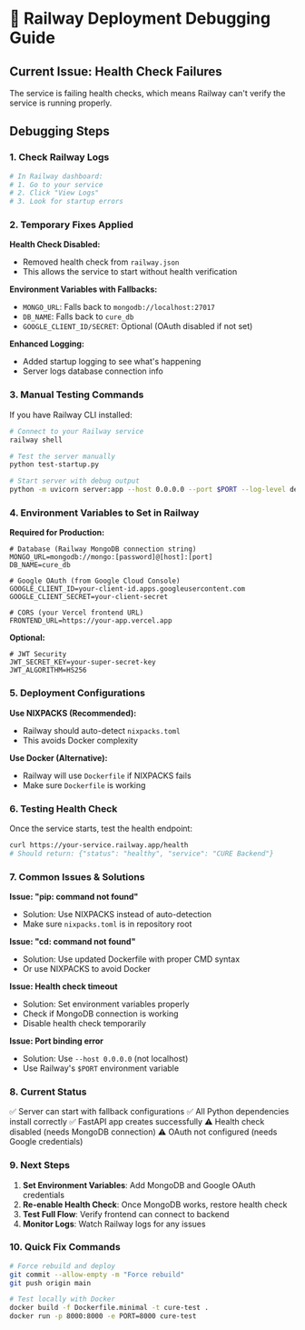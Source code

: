 # 🚂 Railway Deployment Debugging Guide

## Current Issue: Health Check Failures

The service is failing health checks, which means Railway can't verify the service is running properly.

## Debugging Steps

### 1. Check Railway Logs
```bash
# In Railway dashboard:
# 1. Go to your service
# 2. Click "View Logs"
# 3. Look for startup errors
```

### 2. Temporary Fixes Applied

**Health Check Disabled:**
- Removed health check from `railway.json`
- This allows the service to start without health verification

**Environment Variables with Fallbacks:**
- `MONGO_URL`: Falls back to `mongodb://localhost:27017`
- `DB_NAME`: Falls back to `cure_db`
- `GOOGLE_CLIENT_ID/SECRET`: Optional (OAuth disabled if not set)

**Enhanced Logging:**
- Added startup logging to see what's happening
- Server logs database connection info

### 3. Manual Testing Commands

If you have Railway CLI installed:

```bash
# Connect to your Railway service
railway shell

# Test the server manually
python test-startup.py

# Start server with debug output
python -m uvicorn server:app --host 0.0.0.0 --port $PORT --log-level debug
```

### 4. Environment Variables to Set in Railway

**Required for Production:**
```env
# Database (Railway MongoDB connection string)
MONGO_URL=mongodb://mongo:[password]@[host]:[port]
DB_NAME=cure_db

# Google OAuth (from Google Cloud Console)
GOOGLE_CLIENT_ID=your-client-id.apps.googleusercontent.com
GOOGLE_CLIENT_SECRET=your-client-secret

# CORS (your Vercel frontend URL)
FRONTEND_URL=https://your-app.vercel.app
```

**Optional:**
```env
# JWT Security
JWT_SECRET_KEY=your-super-secret-key
JWT_ALGORITHM=HS256
```

### 5. Deployment Configurations

**Use NIXPACKS (Recommended):**
- Railway should auto-detect `nixpacks.toml`
- This avoids Docker complexity

**Use Docker (Alternative):**
- Railway will use `Dockerfile` if NIXPACKS fails
- Make sure `Dockerfile` is working

### 6. Testing Health Check

Once the service starts, test the health endpoint:
```bash
curl https://your-service.railway.app/health
# Should return: {"status": "healthy", "service": "CURE Backend"}
```

### 7. Common Issues & Solutions

**Issue: "pip: command not found"**
- Solution: Use NIXPACKS instead of auto-detection
- Make sure `nixpacks.toml` is in repository root

**Issue: "cd: command not found"**
- Solution: Use updated Dockerfile with proper CMD syntax
- Or use NIXPACKS to avoid Docker

**Issue: Health check timeout**
- Solution: Set environment variables properly
- Check if MongoDB connection is working
- Disable health check temporarily

**Issue: Port binding error**
- Solution: Use `--host 0.0.0.0` (not localhost)
- Use Railway's `$PORT` environment variable

### 8. Current Status

✅ Server can start with fallback configurations
✅ All Python dependencies install correctly
✅ FastAPI app creates successfully
⚠️  Health check disabled (needs MongoDB connection)
⚠️  OAuth not configured (needs Google credentials)

### 9. Next Steps

1. **Set Environment Variables**: Add MongoDB and Google OAuth credentials
2. **Re-enable Health Check**: Once MongoDB works, restore health check
3. **Test Full Flow**: Verify frontend can connect to backend
4. **Monitor Logs**: Watch Railway logs for any issues

### 10. Quick Fix Commands

```bash
# Force rebuild and deploy
git commit --allow-empty -m "Force rebuild"
git push origin main

# Test locally with Docker
docker build -f Dockerfile.minimal -t cure-test .
docker run -p 8000:8000 -e PORT=8000 cure-test
```